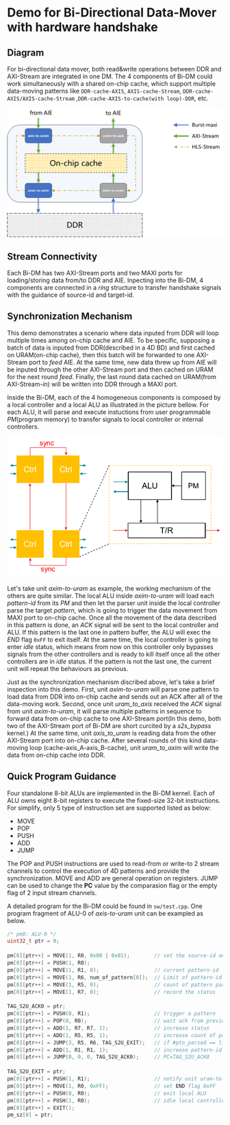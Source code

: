 # Demo for Bi-Directional Data-Mover with hardware handshake

## Diagram

For bi-directional data mover, both read&write operations between DDR and AXI-Stream are integrated in one DM. The 4 components of Bi-DM could work simultaneously with a shared on-chip cache, which support multiple data-moving patterns like `DDR-cache-AXIS`, `AXIS-cache-Stream`, `DDR-cache-AXIS/AXIS-cache-Stream` ,`DDR-cache-AXIS-to-cache(with loop)-DDR`, etc. 

![top-bi-dm](../../../docs/src/images/bi_dm_4d_kernel_hsk.png)

## Stream Connectivity

Each Bi-DM has two AXI-Stream ports and two MAXI ports for loading/storing data from/to DDR and AIE. Inpecting into the Bi-DM, 4 components are connected in a _ring_ structure to transfer handshake signals with the guidance of source-id and target-id.

## Synchronization Mechanism

This demo demonstrates a scenario where data inputed from DDR will loop multiple times among on-chip cache and AIE. To be specific, supposing a batch of data is inputed from DDR(described in a 4D BD) and first cached on URAM(on-chip cache), then this batch will be forwarded to one AXI-Stream port to _feed_ AIE. At the same time, new data threw up from AIE will be inputed through the other AXI-Stream port and then cached on URAM for the next round _feed_. Finally, the last round data cached on URAM(from AXI-Stream-_in_) will be written into DDR through a MAXI port.

Inside the Bi-DM, each of the 4 homogeneous components is composed by a local controller and a local ALU as illustrated in the picture bellow. For each ALU, it will parse and execute instuctions from user programmable _PM_(program memory) to transfer signals to local controller or internal controllers.

![bi-dm-controller](../../../docs/src/images/bi_dm_controller.png)

Let's take unit _axim-to-uram_ as example, the working mechanism of the others are quite similar. The local ALU inside _axim-to-uram_ will load each _pattern-id_ from its _PM_ and then let the parser unit inside the local controller parse the target _pattern_, which is going to trigger the data movement from MAXI port to on-chip cache. Once all the movement of the data described in this pattern is done, an _ACK_ signal will be sent to the local controller and ALU. If this pattern is the last one in pattern buffer, the ALU will exec the _END_ flag `0xFF` to exit itself. At the same time, the local controller is going to enter _idle_ status, which means from now on this controller only bypasses signals from the other controllers and is ready to kill itself once all the other controllers are in _idle_ status. If the pattern is not the last one, the current unit will repeat the behaviours as previous.

Just as the synchronization mechanism discribed above, let's take a brief inspection into this demo. First, unit _axim-to-uram_ will parse one pattern to load data from DDR into on-chip cache and sends out an ACK after all of the data-moving work. Second, once unit _uram_to_axis_ received the _ACK_ signal from unit _axim-to-uram_, it will parse multiple patterns in sequence to forward data from on-chip cache to one AXI-Stream port(In this demo, both two of the AXI-Stream port of Bi-DM are short curcited by a _s2s_bypass_ kernel.) At the same time, unit _axis_to_uram_ is reading data from the other AXI-Stream port into on-chip cache. After several rounds of this kind data-moving loop (cache-axis_A-axis_B-cache), unit _uram_to_axim_ will write the data from on-chip cache into DDR.

## Quick Program Guidance

Four standalone 8-bit ALUs are implemented in the Bi-DM kernel. Each of ALU owns eight 8-bit registers to execute the fixed-size 32-bit instructions. For simplify, only 5 type of instruction set are supported listed as below:
- MOVE
- POP
- PUSH
- ADD
- JUMP

The POP and PUSH instructions are used to read-from or write-to 2 stream channels to control the execution of 4D patterns and provide the synchronization. MOVE and ADD are general operation on registers. JUMP can be used to change the **PC** value by the comparasion flag or the empty flag of 2 input stream channels.

A detailed program for the Bi-DM could be found in `sw/test.cpp`. One program fragment of ALU-0 of _axis-to-uram_ unit can be exampled as below.

```cpp
/* pm0: ALU-0 */
uint32_t ptr = 0;

pm[0][ptr++] = MOVE(1, R0, 0x00 | 0x01);        // set the source-id and target-id
pm[0][ptr++] = PUSH(1, R0);
pm[0][ptr++] = MOVE(1, R1, 0);                  // current pattern-id
pm[0][ptr++] = MOVE(1, R6, num_of_pattern[0]);  // Limit of pattern-id
pm[0][ptr++] = MOVE(1, R5, 0);                  // count of pattern parsed
pm[0][ptr++] = MOVE(1, R7, 0);                  // record the status

TAG_S2U_ACK0 = ptr;
pm[0][ptr++] = PUSH(0, R1);                     // trigger a pattern
pm[0][ptr++] = POP(0, R0);                      // wait ack from previous pattern
pm[0][ptr++] = ADD(1, R7, R7, 1);               // increase status
pm[0][ptr++] = ADD(1, R5, R5, 1);               // increase count of pattern parsed
pm[0][ptr++] = JUMP(3, R5, R6, TAG_S2U_EXIT);   // if #ptn_parsed == limit_of_ptn, PC=TAG_S2U_EXIT
pm[0][ptr++] = ADD(1, R1, R1, 1);               // increase pattern-id 
pm[0][ptr++] = JUMP(0, 0, 0, TAG_S2U_ACK0);     // PC=TAG_S2U_ACK0

TAG_S2U_EXIT = ptr;
pm[0][ptr++] = PUSH(1, R1);                     // notify unit uram-to-axim
pm[0][ptr++] = MOVE(1, R0, 0xFF);               // set END flag 0xFF
pm[0][ptr++] = PUSH(0, R0);                     // exit local ALU
pm[0][ptr++] = PUSH(1, R0);                     // idle local controller
pm[0][ptr++] = EXIT();
pm_sz[0] = ptr;
```

